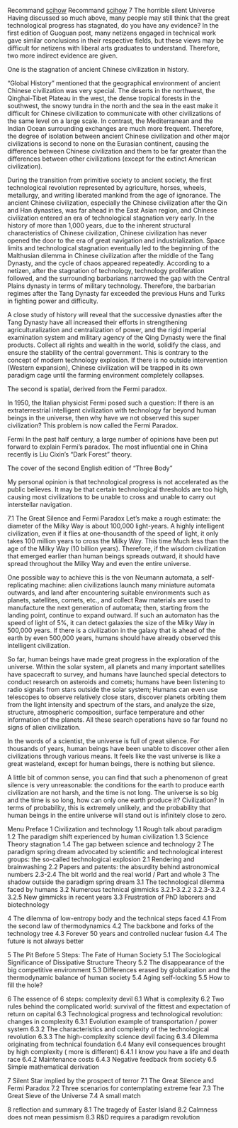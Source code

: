 Recommand [scihow](https://scihow.com/en/posts/science-theory-stagnation-1-4/)
Recommand [scihow](https://scihow.com/en/posts/science-theory-stagnation-7-1/)
7 The horrible silent Universe
Having discussed so much above, many people may still think that the great technological progress has stagnated, do you have any evidence? In the first edition of Guoguan post, many netizens engaged in technical work gave similar conclusions in their respective fields, but these views may be difficult for netizens with liberal arts graduates to understand. Therefore, two more indirect evidence are given.

One is the stagnation of ancient Chinese civilization in history.

“Global History” mentioned that the geographical environment of ancient Chinese civilization was very special. The deserts in the northwest, the Qinghai-Tibet Plateau in the west, the dense tropical forests in the southwest, the snowy tundra in the north and the sea in the east make it difficult for Chinese civilization to communicate with other civilizations of the same level on a large scale. In contrast, the Mediterranean and the Indian Ocean surrounding exchanges are much more frequent. Therefore, the degree of isolation between ancient Chinese civilization and other major civilizations is second to none on the Eurasian continent, causing the difference between Chinese civilization and them to be far greater than the differences between other civilizations (except for the extinct American civilization).

During the transition from primitive society to ancient society, the first technological revolution represented by agriculture, horses, wheels, metallurgy, and writing liberated mankind from the age of ignorance. The ancient Chinese civilization, especially the Chinese civilization after the Qin and Han dynasties, was far ahead in the East Asian region, and Chinese civilization entered an era of technological stagnation very early. In the history of more than 1,000 years, due to the inherent structural characteristics of Chinese civilization, Chinese civilization has never opened the door to the era of great navigation and industrialization. Space limits and technological stagnation eventually led to the beginning of the Malthusian dilemma in Chinese civilization after the middle of the Tang Dynasty, and the cycle of chaos appeared repeatedly. According to a netizen, after the stagnation of technology, technology proliferation followed, and the surrounding barbarians narrowed the gap with the Central Plains dynasty in terms of military technology. Therefore, the barbarian regimes after the Tang Dynasty far exceeded the previous Huns and Turks in fighting power and difficulty.

A close study of history will reveal that the successive dynasties after the Tang Dynasty have all increased their efforts in strengthening agriculturalization and centralization of power, and the rigid imperial examination system and military agency of the Qing Dynasty were the final products. Collect all rights and wealth in the world, solidify the class, and ensure the stability of the central government. This is contrary to the concept of modern technology explosion. If there is no outside intervention (Western expansion), Chinese civilization will be trapped in its own paradigm cage until the farming environment completely collapses.

The second is spatial, derived from the Fermi paradox.

In 1950, the Italian physicist Fermi posed such a question: If there is an extraterrestrial intelligent civilization with technology far beyond human beings in the universe, then why have we not observed this super civilization? This problem is now called the Fermi Paradox.

Fermi
In the past half century, a large number of opinions have been put forward to explain Fermi’s paradox. The most influential one in China recently is Liu Cixin’s “Dark Forest” theory.

The cover of the second English edition of “Three Body”

My personal opinion is that technological progress is not accelerated as the public believes. It may be that certain technological thresholds are too high, causing most civilizations to be unable to cross and unable to carry out interstellar navigation.

7.1 The Great Silence and Fermi Paradox
Let’s make a rough estimate: the diameter of the Milky Way is about 100,000 light-years. A highly intelligent civilization, even if it flies at one-thousandth of the speed of light, it only takes 100 million years to cross the Milky Way. This time Much less than the age of the Milky Way (10 billion years). Therefore, if the wisdom civilization that emerged earlier than human beings spreads outward, it should have spread throughout the Milky Way and even the entire universe.

One possible way to achieve this is the von Neumann automata, a self-replicating machine: alien civilizations launch many miniature automata outwards, and land after encountering suitable environments such as planets, satellites, comets, etc., and collect Raw materials are used to manufacture the next generation of automata; then, starting from the landing point, continue to expand outward. If such an automaton has the speed of light of 5%, it can detect galaxies the size of the Milky Way in 500,000 years. If there is a civilization in the galaxy that is ahead of the earth by even 500,000 years, humans should have already observed this intelligent civilization.

So far, human beings have made great progress in the exploration of the universe. Within the solar system, all planets and many important satellites have spacecraft to survey, and humans have launched special detectors to conduct research on asteroids and comets; humans have been listening to radio signals from stars outside the solar system; Humans can even use telescopes to observe relatively close stars, discover planets orbiting them from the light intensity and spectrum of the stars, and analyze the size, structure, atmospheric composition, surface temperature and other information of the planets. All these search operations have so far found no signs of alien civilization.

In the words of a scientist, the universe is full of great silence. For thousands of years, human beings have been unable to discover other alien civilizations through various means. It feels like the vast universe is like a great wasteland, except for human beings, there is nothing but silence.

A little bit of common sense, you can find that such a phenomenon of great silence is very unreasonable: the conditions for the earth to produce earth civilization are not harsh, and the time is not long. The universe is so big and the time is so long, how can only one earth produce it? Civilization? In terms of probability, this is extremely unlikely, and the probability that human beings in the entire universe will stand out is infinitely close to zero.

Menu
Preface
1 Civilization and technology
1.1 Rough talk about paradigm
1.2 The paradigm shift experienced by human civilization
1.3 Science Theory stagnation
1.4 The gap between science and technology
2 The paradigm spring dream advocated by scientific and technological interest groups: the so-called technological explosion
2.1 Rendering and brainwashing
2.2 Papers and patents: the absurdity behind astronomical numbers
2.3-2.4 The bit world and the real world / Part and whole
3 The shadow outside the paradigm spring dream
3.1 The technological dilemma faced by humans
3.2 Numerous technical gimmicks
3.2.1-3.2.2
3.2.3-3.2.4
3.2.5 New gimmicks in recent years
3.3 Frustration of PhD laborers and biotechnology

4 The dilemma of low-entropy body and the technical steps faced
4.1 From the second law of thermodynamics
4.2 The backbone and forks of the technology tree
4.3 Forever 50 years and controlled nuclear fusion
4.4 The future is not always better

5 The Pit Before 5 Steps: The Fate of Human Society
5.1 The Sociological Significance of Dissipative Structure Theory
5.2 The disappearance of the big competitive environment
5.3 Differences erased by globalization and the thermodynamic balance of human society
5.4 Aging self-locking
5.5 How to fill the hole?

6 The essence of 6 steps: complexity devil
6.1 What is complexity
6.2 Two rules behind the complicated world: survival of the fittest and expectation of return on capital
6.3 Technological progress and technological revolution: changes in complexity
6.3.1 Evolution example of transportation / power system
6.3.2 The characteristics and complexity of the technological revolution
6.3.3 The high-complexity science devil facing
6.3.4 Dilemma originating from technical foundation
6.4 Many evil consequences brought by high complexity ( more is different)
6.4.1 I know you have a life and death race
6.4.2 Maintenance costs
6.4.3 Negative feedback from society
6.5 Simple mathematical derivation

7 Silent Star implied by the prospect of terror
7.1 The Great Silence and Fermi Paradox
7.2 Three scenarios for contemplating extreme fear
7.3 The Great Sieve of the Universe
7.4 A small match

8 reflection and summary
8.1 The tragedy of Easter Island
8.2 Calmness does not mean pessimism
8.3 R&D requires a paradigm revolution
